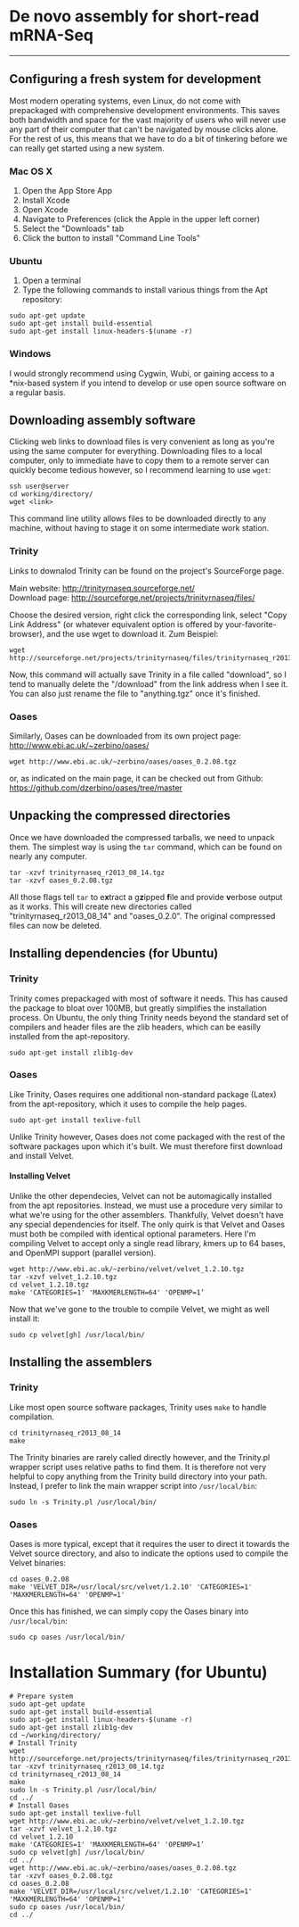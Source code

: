 De novo assembly for short-read mRNA-Seq
===========================================
--------------------------------
## Configuring a fresh system for development
Most modern operating systems, even Linux, do not come with prepackaged with comprehensive development environments.  This saves both bandwidth and space for the vast majority of users who will never use any part of their computer that can't be navigated by mouse clicks alone.  For the rest of us, this means that we have to do a bit of tinkering before we can really get started using a new system.

### Mac OS X
1. Open the App Store App
2. Install Xcode
3. Open Xcode
4. Navigate to Preferences (click the Apple in the upper left corner)
5. Select the "Downloads" tab
6. Click the button to install "Command Line Tools"

### Ubuntu
1. Open a terminal
2. Type the following commands to install various things from the Apt repository:

```
sudo apt-get update
sudo apt-get install build-essential
sudo apt-get install linux-headers-$(uname -r)
```

### Windows
I would strongly recommend using Cygwin, Wubi, or gaining access to a *nix-based system if you intend to develop or use open source software on a regular basis.

## Downloading assembly software
Clicking web links to download files is very convenient as long as you're using the same computer for everything.  Downloading files to a local computer, only to immediate have to copy them to a remote server can quickly become tedious however, so I recommend learning to use `wget`:

```
ssh user@server
cd working/directory/
wget <link>
```

This command line utility allows files to be downloaded directly to any machine, without having to stage it on some intermediate work station.

### Trinity
Links to downalod Trinity can be found on the project's SourceForge page.

Main website: <http://trinityrnaseq.sourceforge.net/>  
Download page: <http://sourceforge.net/projects/trinityrnaseq/files/>

Choose the desired version, right click the corresponding link, select "Copy Link Address" (or whatever equivalent option is offered by your-favorite-browser), and the use wget to download it.  Zum Beispiel:

```
wget http://sourceforge.net/projects/trinityrnaseq/files/trinityrnaseq_r2013_08_14.tgz/download
```

Now, this command will actually save Trinity in a file called "download", so I tend to manually delete the "/download" from the link address when I see it.  You can also just rename the file to "anything.tgz" once it's finished.  

### Oases
Similarly, Oases can be downloaded from its own project page:  
<http://www.ebi.ac.uk/~zerbino/oases/>  

```
wget http://www.ebi.ac.uk/~zerbino/oases/oases_0.2.08.tgz
```

or, as indicated on the main page, it can be checked out from Github:  
<https://github.com/dzerbino/oases/tree/master>

## Unpacking the compressed directories
Once we have downloaded the compressed tarballs, we need to unpack them.  The simplest way is using the `tar` command, which can be found on nearly any computer.

```
tar -xzvf trinityrnaseq_r2013_08_14.tgz
tar -xzvf oases_0.2.08.tgz
```

All those flags tell `tar` to e**x**tract a g**z**ipped **f**ile and provide **v**erbose output as it works.  This will create new directories called "trinityrnaseq_r2013_08_14" and "oases_0.2.0".  The original compressed files can now be deleted.

## Installing dependencies (for Ubuntu)

### Trinity
Trinity comes prepackaged with most of software it needs.  This has caused the package to bloat over 100MB, but greatly simplifies the installation process.  On Ubuntu, the only thing Trinity needs beyond the standard set of compilers and header files are the zlib headers, which can be easilly installed from the apt-repository.

```
sudo apt-get install zlib1g-dev
```

### Oases
Like Trinity, Oases requires one additional non-standard package (Latex) from the apt-repository, which it uses to compile the help pages.

```
sudo apt-get install texlive-full
```

Unlike Trinity however, Oases does not come packaged with the rest of the software packages upon which it's built.  We must therefore first download and install Velvet.

#### Installing Velvet
Unlike the other dependecies, Velvet can not be automagically installed from the apt repositories.  Instead, we must use a procedure very similar to what we're using for the other assemblers.  Thankfully, Velvet doesn't have any special dependencies for itself.  The only quirk is that Velvet and Oases must both be compiled with identical optional parameters.  Here I'm compiling Velvet to accept only a single read library, *k*mers up to 64 bases, and OpenMPI support (parallel version).

```
wget http://www.ebi.ac.uk/~zerbino/velvet/velvet_1.2.10.tgz
tar -xzvf velvet_1.2.10.tgz
cd velvet_1.2.10.tgz
make 'CATEGORIES=1' 'MAXKMERLENGTH=64' 'OPENMP=1’
```

Now that we've gone to the trouble to compile Velvet, we might as well install it:

```
sudo cp velvet[gh] /usr/local/bin/
```

## Installing the assemblers

### Trinity
Like most open source software packages, Trinity uses `make` to handle compilation.

```
cd trinityrnaseq_r2013_08_14
make
```

The Trinity binaries are rarely called directly however, and the Trinity.pl wrapper script uses relative paths to find them.  It is therefore not very helpful to copy anything from the Trinity build directory into your path.  Instead, I prefer to link the main wrapper script into `/usr/local/bin`:

```
sudo ln -s Trinity.pl /usr/local/bin/
```


### Oases
Oases is more typical, except that it requires the user to direct it towards the Velvet source directory, and also to indicate the options used to compile the Velvet binaries:

```
cd oases_0.2.08
make 'VELVET_DIR=/usr/local/src/velvet/1.2.10' 'CATEGORIES=1' 'MAXKMERLENGTH=64' 'OPENMP=1'
```

Once this has finished, we can simply copy the Oases binary into `/usr/local/bin`:

```
sudo cp oases /usr/local/bin/
```

# Installation Summary (for Ubuntu)
```
# Prepare system
sudo apt-get update
sudo apt-get install build-essential
sudo apt-get install linux-headers-$(uname -r)
sudo apt-get install zlib1g-dev
cd ~/working/directory/
# Install Trinity
wget http://sourceforge.net/projects/trinityrnaseq/files/trinityrnaseq_r2013_08_14.tgz
tar -xzvf trinityrnaseq_r2013_08_14.tgz
cd trinityrnaseq_r2013_08_14
make
sudo ln -s Trinity.pl /usr/local/bin/
cd ../
# Install Oases
sudo apt-get install texlive-full
wget http://www.ebi.ac.uk/~zerbino/velvet/velvet_1.2.10.tgz
tar -xzvf velvet_1.2.10.tgz
cd velvet_1.2.10
make 'CATEGORIES=1' 'MAXKMERLENGTH=64' 'OPENMP=1’
sudo cp velvet[gh] /usr/local/bin/
cd ../
wget http://www.ebi.ac.uk/~zerbino/oases/oases_0.2.08.tgz
tar -xzvf oases_0.2.08.tgz
cd oases_0.2.08
make 'VELVET_DIR=/usr/local/src/velvet/1.2.10' 'CATEGORIES=1' 'MAXKMERLENGTH=64' 'OPENMP=1'
sudo cp oases /usr/local/bin/
cd ../
```

